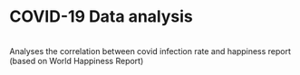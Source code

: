 # COVID-19 Data analysis

<br />
Analyses the correlation between covid infection rate and happiness report (based on World Happiness Report)
